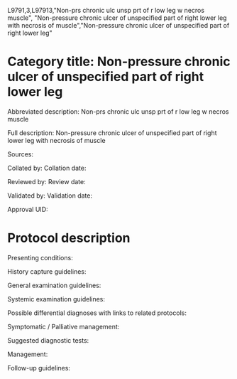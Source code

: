 L9791,3,L97913,"Non-prs chronic ulc unsp prt of r low leg w necros muscle", "Non-pressure chronic ulcer of unspecified part of right lower leg with necrosis of muscle","Non-pressure chronic ulcer of unspecified part of right lower leg"
# Category title: Non-pressure chronic ulcer of unspecified part of right lower leg

Abbreviated description: Non-prs chronic ulc unsp prt of r low leg w necros muscle

Full description: Non-pressure chronic ulcer of unspecified part of right lower leg with necrosis of muscle

Sources:

Collated by:
Collation date:

Reviewed by:
Review date:

Validated by:
Validation date:

Approval UID:

# Protocol description

Presenting conditions:

History capture guidelines:

General examination guidelines:

Systemic examination guidelines:

Possible differential diagnoses with links to related protocols:

Symptomatic / Palliative management:

Suggested diagnostic tests:

Management:

Follow-up guidelines:
